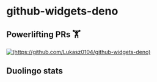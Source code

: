 # github-widgets-deno

## Powerlifting PRs 🏋️

[![(https://github.com/Lukasz0104/github-widgets-deno)](https://lukasz0104-github-widgets.deno.dev/)](https://github.com/Lukasz0104/github-widgets-deno)

## Duolingo stats
